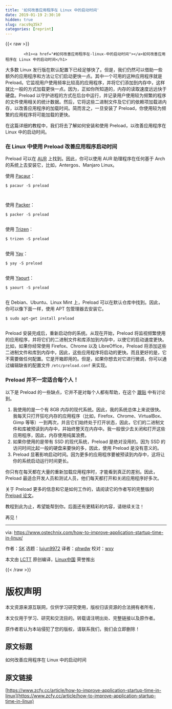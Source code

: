 ```yaml
---
title: '如何改善应用程序在 Linux 中的启动时间' 
date: 2019-01-19 2:30:10
hidden: true
slug: racs9q35k7
categories: [reprint]
---
```


{{< raw >}}

            <h1><a href="#如何改善应用程序在-linux-中的启动时间"></a>如何改善应用程序在 Linux 中的启动时间</h1>
<p>大多数 Linux 发行版在默认配置下已经足够快了。但是，我们仍然可以借助一些额外的应用程序和方法让它们启动更快一点。其中一个可用的这种应用程序就是 Preload。它监视用户使用频率比较高的应用程序，并将它们添加到内存中，这样就比一般的方式加载更快一点。因为，正如你所知道的，内存的读取速度远远快于硬盘。Preload 以守护进程的方式在后台中运行，并记录用户使用较为频繁的程序的文件使用相关的统计数据。然后，它将这些二进制文件及它们的依赖项加载进内存，以改善应用程序的加载时间。简而言之，一旦安装了 Preload，你使用较为频繁的应用程序将可能加载的更快。</p>
<p>在这篇详细的教程中，我们将去了解如何安装和使用 Preload，以改善应用程序在 Linux 中的启动时间。</p>
<h3><a href="#在-linux-中使用-preload-改善应用程序启动时间"></a>在 Linux 中使用 Preload 改善应用程序启动时间</h3>
<p>Preload 可以在 <a href="https://aur.archlinux.org/packages/preload/">AUR</a> 上找到。因此，你可以使用 AUR 助理程序在任何基于 Arch 的系统上去安装它，比如，Antergos、Manjaro Linux。</p>
<p>使用 <a href="https://www.ostechnix.com/install-pacaur-arch-linux/">Pacaur</a>：</p>
<pre><code class="hljs shell"><span class="hljs-meta">$</span><span class="bash"> pacaur -S preload</span>

</code></pre><p>使用 <a href="https://www.ostechnix.com/install-packer-arch-linux-2/">Packer</a>：</p>
<pre><code class="hljs shell"><span class="hljs-meta">$</span><span class="bash"> packer -S preload</span>

</code></pre><p>使用 <a href="https://www.ostechnix.com/trizen-lightweight-aur-package-manager-arch-based-systems/">Trizen</a>：</p>
<pre><code class="hljs shell"><span class="hljs-meta">$</span><span class="bash"> trizen -S preload</span>

</code></pre><p>使用 <a href="https://www.ostechnix.com/yay-found-yet-another-reliable-aur-helper/">Yay</a>：</p>
<pre><code class="hljs shell"><span class="hljs-meta">$</span><span class="bash"> yay -S preload</span>

</code></pre><p>使用 <a href="https://www.ostechnix.com/install-yaourt-arch-linux/">Yaourt</a>：</p>
<pre><code class="hljs shell"><span class="hljs-meta">$</span><span class="bash"> yaourt -S preload</span>

</code></pre><p>在 Debian、Ubuntu、Linux Mint 上，Preload 可以在默认仓库中找到。因此，你可以像下面一样，使用 APT 包管理器去安装它。</p>
<pre><code class="hljs routeros">$ sudo apt-<span class="hljs-builtin-name">get</span> install preload

</code></pre><p>Preload 安装完成后，重新启动你的系统。从现在开始，Preload 将监视频繁使用的应用程序，并将它们的二进制文件和库添加到内存中，以使它的启动速度更快。比如，如果你经常使用 Firefox、Chrome 以及 LibreOffice，Preload 将添加这些二进制文件和库到内存中，因此，这些应用程序将启动的更快。而且更好的是，它不需要做任何配置。它是开箱即用的。但是，如果你想去对它进行微调，你可以通过编辑缺省的配置文件 <code>/etc/preload.conf</code> 来实现。</p>
<h3><a href="#preload-并不一定适合每个人"></a>Preload 并不一定适合每个人！</h3>
<p>以下是 Preload 的一些缺点，它并不是对每个人都有帮助，在这个 <a href="https://askubuntu.com/questions/110335/drawbacks-of-using-preload-why-isnt-it-included-by-default">跟贴</a> 中有讨论到。</p>
<ol>
<li>我使用的是一个有 8GB 内存的现代系统。因此，我的系统总体上来说很快。我每天只打开狂吃内存的应用程序（比如，Firefox、Chrome、VirtualBox、Gimp 等等）一到两次，并且它们始终处于打开状态，因此，它们的二进制文件和库被预读到内存中，并始终整天在内存中。我一般很少去关闭和打开这些应用程序，因此，内存使用纯属浪费。</li>
<li>如果你使用的是带有 SSD 的现代系统，Preload 是绝对没用的。因为 SSD 的访问时间比起一般的硬盘来要快的多，因此，使用 Preload 是没有意义的。</li>
<li>Preload 显著影响启动时间。因为更多的应用程序要被预读到内存中，这将让你的系统启动运行时间更长。</li>
</ol>
<p>你只有在每天都在大量的重新加载应用程序时，才能看到真正的差别。因此，Preload 最适合开发人员和测试人员，他们每天都打开和关闭应用程序好多次。</p>
<p>关于 Preload 更多的信息和它是如何工作的，请阅读它的作者写的完整版的 <a href="https://cs.uwaterloo.ca/%7Ebrecht/courses/702/Possible-Readings/prefetching-to-memory/preload-thesis.pdf">Preload 论文</a>。</p>
<p>教程到此为止，希望能帮到你。后面还有更精彩的内容，请继续关注！</p>
<p>再见！</p>
<hr>
<p>via: <a href="https://www.ostechnix.com/how-to-improve-application-startup-time-in-linux/">https://www.ostechnix.com/how-to-improve-application-startup-time-in-linux/</a></p>
<p>作者：<a href="https://www.ostechnix.com/author/sk/">SK</a> 选题：<a href="https://github.com/lujun9972">lujun9972</a> 译者：<a href="https://github.com/qhwdw">qhwdw</a> 校对：<a href="https://github.com/wxy">wxy</a></p>
<p>本文由 <a href="https://github.com/LCTT/TranslateProject">LCTT</a> 原创编译，<a href="https://linux.cn/">Linux中国</a> 荣誉推出</p>

          
{{< /raw >}}

# 版权声明
本文资源来源互联网，仅供学习研究使用，版权归该资源的合法拥有者所有，

本文仅用于学习、研究和交流目的。转载请注明出处、完整链接以及原作者。

原作者若认为本站侵犯了您的版权，请联系我们，我们会立即删除！

## 原文标题
如何改善应用程序在 Linux 中的启动时间

## 原文链接
[https://www.zcfy.cc/article/how-to-improve-application-startup-time-in-linux](https://www.zcfy.cc/article/how-to-improve-application-startup-time-in-linux)

